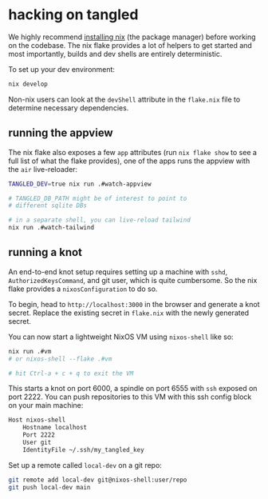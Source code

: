 # hacking on tangled

We highly recommend [installing
nix](https://nixos.org/download/) (the package manager)
before working on the codebase. The nix flake provides a lot
of helpers to get started and most importantly, builds and
dev shells are entirely deterministic.

To set up your dev environment:

```bash
nix develop
```

Non-nix users can look at the `devShell` attribute in the
`flake.nix` file to determine necessary dependencies.

## running the appview

The nix flake also exposes a few `app` attributes (run `nix
flake show` to see a full list of what the flake provides),
one of the apps runs the appview with the `air`
live-reloader:

```bash
TANGLED_DEV=true nix run .#watch-appview

# TANGLED_DB_PATH might be of interest to point to
# different sqlite DBs

# in a separate shell, you can live-reload tailwind
nix run .#watch-tailwind
```

## running a knot

An end-to-end knot setup requires setting up a machine with
`sshd`, `AuthorizedKeysCommand`, and git user, which is
quite cumbersome. So the nix flake provides a
`nixosConfiguration` to do so.

To begin, head to `http://localhost:3000` in the browser and
generate a knot secret. Replace the existing secret in
`flake.nix` with the newly generated secret.

You can now start a lightweight NixOS VM using
`nixos-shell` like so:

```bash
nix run .#vm
# or nixos-shell --flake .#vm

# hit Ctrl-a + c + q to exit the VM
```

This starts a knot on port 6000, a spindle on port 6555
with `ssh` exposed on port 2222. You can push repositories
to this VM with this ssh config block on your main machine:

```bash
Host nixos-shell
    Hostname localhost
    Port 2222
    User git
    IdentityFile ~/.ssh/my_tangled_key
```

Set up a remote called `local-dev` on a git repo:

```bash
git remote add local-dev git@nixos-shell:user/repo
git push local-dev main
```

